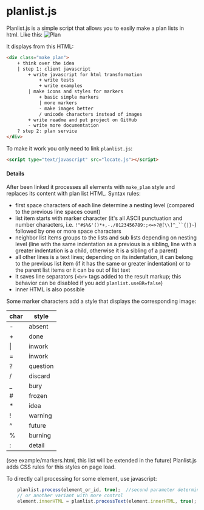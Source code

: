 planlist.js
===========
Planlist.js is a simple script that allows you to easily make a plan lists in html. Like this:
![Plan](https://cloud.githubusercontent.com/assets/10376308/7114271/896bccaa-e1e4-11e4-913b-b60d94bc2a89.png)

It displays from this HTML:
```html
<div class="make_plan">
    + think over the idea
    | step 1: client javascript
        + write javascript for html transformation
            + write tests
            + write examples
        | make icons and styles for markers
            + basic simple markers
            | more markers
            - make images better
            / unicode characters instead of images
        + write readme and put project on GitHub
        - write more documentation
    ? step 2: plan service
</div>
```
To make it work you only need to link `planlist.js`:
```html
<script type="text/javascript" src="locate.js"></script>
```
#### Details
After been linked it processes all elements with `make_plan` style and replaces its content with plan list HTML. Syntax rules:

- first space characters of each line determine a nesting level (compared to the previous line spaces count)
- list item starts with marker character (it's all ASCII punctuation and number characters, i.e. `!"#$%&'()*+,-./0123456789:;<=>?@[\\]^_``{|}~`) followed by one or more space characters
- neighbor list items groups to the lists and sub lists depending on nesting level (line with the same indentation as a previous is a sibling, line with a greater indentation is a child, otherwise it is a sibling of a parent)
- all other lines is a text lines; depending on its indentation, it can belong to the previous list item (if it has the same or greater indentation) or to the parent list items or it can be out of list text
- it saves line separators (`<br>` tags added to the result markup; this behavior can be disabled if you add `planlist.useBR=false`)
- inner HTML is also possible

Some marker characters add a style that displays the corresponding image:

| char | style |
|---|----------|
| - | absent |
| + | done |
| &#124; | inwork |
| = | inwork |
| ? | question |
| / | discard |
| _ | bury |
| # | frozen |
| * | idea |
| ! | warning |
| ^ | future |
| % | burning |
| : | detail |

(see example/markers.html, this list will be extended in the future)
Planlist.js adds CSS rules for this styles on page load.

To directly call processing for some element, use javascript:
```javascript
    planlist.process(element_or_id, true);  //second parameter determines, use image marker styles or not
    // or another variant with more control
    element.innerHTML = planlist.processText(element.innerHTML, true);
```